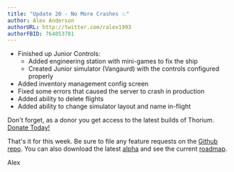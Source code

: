 ```yaml
---
title: "Update 20 - No More Crashes 💥"
author: Alex Anderson
authorURL: http://twitter.com/ralex1993
authorFBID: 764853781
---
```


- Finished up Junior Controls:
  - Added engineering station with mini-games to fix the ship
  - Created Junior simulator (Vangaurd) with the controls configured properly
- Added inventory management config screen
- Fixed some errors that caused the server to crash in production
- Added ability to delete flights
- Added ability to change simulator layout and name in-flight


Don't forget, as a donor you get access to the latest builds of Thorium. [Donate Today!](/download)

That's it for this week. Be sure to file any feature requests on the [Github repo](https://github.com/Thorium-Sim/thorium/issues). You can also download the latest [alpha](https://github.com/Thorium-Sim/thorium/releases) and see the current [roadmap](https://github.com/Thorium-Sim/thorium/projects/2).

Alex

